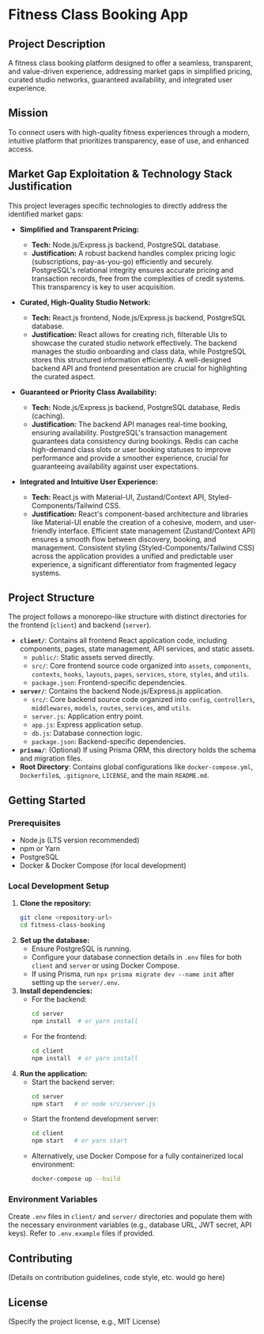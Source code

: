 # Fitness Class Booking App

## Project Description

A fitness class booking platform designed to offer a seamless, transparent, and value-driven experience, addressing market gaps in simplified pricing, curated studio networks, guaranteed availability, and integrated user experience.

## Mission

To connect users with high-quality fitness experiences through a modern, intuitive platform that prioritizes transparency, ease of use, and enhanced access.

## Market Gap Exploitation & Technology Stack Justification

This project leverages specific technologies to directly address the identified market gaps:

*   **Simplified and Transparent Pricing:**
    *   **Tech:** Node.js/Express.js backend, PostgreSQL database.
    *   **Justification:** A robust backend handles complex pricing logic (subscriptions, pay-as-you-go) efficiently and securely. PostgreSQL's relational integrity ensures accurate pricing and transaction records, free from the complexities of credit systems. This transparency is key to user acquisition.

*   **Curated, High-Quality Studio Network:**
    *   **Tech:** React.js frontend, Node.js/Express.js backend, PostgreSQL database.
    *   **Justification:** React allows for creating rich, filterable UIs to showcase the curated studio network effectively. The backend manages the studio onboarding and class data, while PostgreSQL stores this structured information efficiently. A well-designed backend API and frontend presentation are crucial for highlighting the curated aspect.

*   **Guaranteed or Priority Class Availability:**
    *   **Tech:** Node.js/Express.js backend, PostgreSQL database, Redis (caching).
    *   **Justification:** The backend API manages real-time booking, ensuring availability. PostgreSQL's transaction management guarantees data consistency during bookings. Redis can cache high-demand class slots or user booking statuses to improve performance and provide a smoother experience, crucial for guaranteeing availability against user expectations.

*   **Integrated and Intuitive User Experience:**
    *   **Tech:** React.js with Material-UI, Zustand/Context API, Styled-Components/Tailwind CSS.
    *   **Justification:** React's component-based architecture and libraries like Material-UI enable the creation of a cohesive, modern, and user-friendly interface. Efficient state management (Zustand/Context API) ensures a smooth flow between discovery, booking, and management. Consistent styling (Styled-Components/Tailwind CSS) across the application provides a unified and predictable user experience, a significant differentiator from fragmented legacy systems.

## Project Structure

The project follows a monorepo-like structure with distinct directories for the frontend (`client`) and backend (`server`).

*   **`client/`**: Contains all frontend React application code, including components, pages, state management, API services, and static assets.
    *   `public/`: Static assets served directly.
    *   `src/`: Core frontend source code organized into `assets`, `components`, `contexts`, `hooks`, `layouts`, `pages`, `services`, `store`, `styles`, and `utils`.
    *   `package.json`: Frontend-specific dependencies.
*   **`server/`**: Contains the backend Node.js/Express.js application.
    *   `src/`: Core backend source code organized into `config`, `controllers`, `middlewares`, `models`, `routes`, `services`, and `utils`.
    *   `server.js`: Application entry point.
    *   `app.js`: Express application setup.
    *   `db.js`: Database connection logic.
    *   `package.json`: Backend-specific dependencies.
*   **`prisma/`**: (Optional) If using Prisma ORM, this directory holds the schema and migration files.
*   **Root Directory**: Contains global configurations like `docker-compose.yml`, `Dockerfile`s, `.gitignore`, `LICENSE`, and the main `README.md`.

## Getting Started

### Prerequisites

*   Node.js (LTS version recommended)
*   npm or Yarn
*   PostgreSQL
*   Docker & Docker Compose (for local development)

### Local Development Setup

1.  **Clone the repository:**
    ```bash
    git clone <repository-url>
    cd fitness-class-booking
    ```
2.  **Set up the database:**
    *   Ensure PostgreSQL is running.
    *   Configure your database connection details in `.env` files for both `client` and `server` or using Docker Compose.
    *   If using Prisma, run `npx prisma migrate dev --name init` after setting up the `server/.env`.
3.  **Install dependencies:**
    *   For the backend:
        ```bash
        cd server
        npm install  # or yarn install
        ```
    *   For the frontend:
        ```bash
        cd client
        npm install  # or yarn install
        ```
4.  **Run the application:**
    *   Start the backend server:
        ```bash
        cd server
        npm start   # or node src/server.js
        ```
    *   Start the frontend development server:
        ```bash
        cd client
        npm start   # or yarn start
        ```
    *   Alternatively, use Docker Compose for a fully containerized local environment:
        ```bash
        docker-compose up --build
        ```

### Environment Variables

Create `.env` files in `client/` and `server/` directories and populate them with the necessary environment variables (e.g., database URL, JWT secret, API keys). Refer to `.env.example` files if provided.

## Contributing

(Details on contribution guidelines, code style, etc. would go here)

## License

(Specify the project license, e.g., MIT License)
